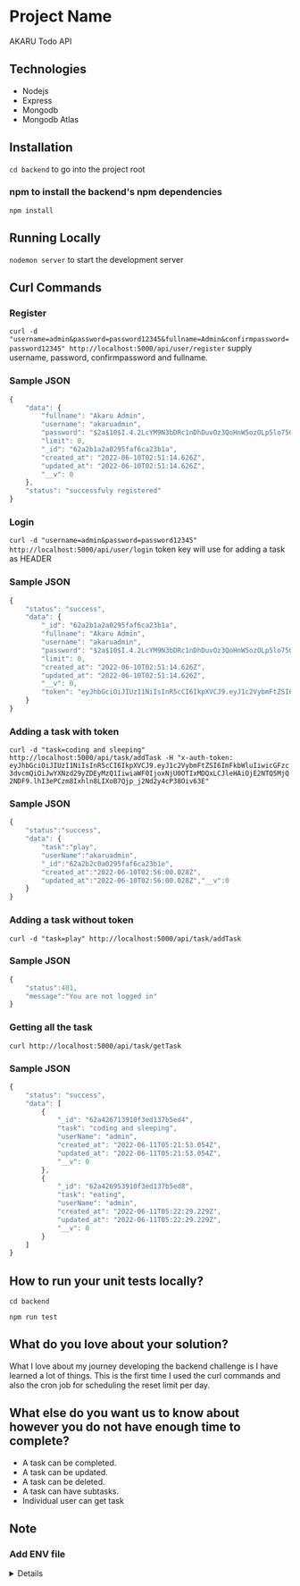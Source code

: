 # Project Name

AKARU Todo API

## Technologies
* Nodejs
* Express
* Mongodb
* Mongodb Atlas

## Installation

`cd backend` to go into the project root

### npm to install the backend's npm dependencies
`npm install`

## Running Locally

`nodemon server` to start the development server

## Curl Commands

### Register 
`curl -d "username=admin&password=password12345&fullname=Admin&confirmpassword=password12345" http://localhost:5000/api/user/register` supply username, password, confirmpassword and fullname.
### Sample JSON 
```javascript
{
    "data": {
        "fullname": "Akaru Admin",
        "username": "akaruadmin",
        "password": "$2a$10$I.4.2LcYM9N3bDRc1nDhDuvOz3QoHnW5ozOLp5lo75GTfjx59guQi",
        "limit": 0,
        "_id": "62a2b1a2a0295faf6ca23b1a",
        "created_at": "2022-06-10T02:51:14.626Z",
        "updated_at": "2022-06-10T02:51:14.626Z",
        "__v": 0
    },
    "status": "successfuly registered"
}
```

### Login
`curl -d "username=admin&password=password12345" http://localhost:5000/api/user/login` token key will use for adding a task as HEADER
### Sample JSON
```javascript
{
    "status": "success",
    "data": {
        "_id": "62a2b1a2a0295faf6ca23b1a",
        "fullname": "Akaru Admin",
        "username": "akaruadmin",
        "password": "$2a$10$I.4.2LcYM9N3bDRc1nDhDuvOz3QoHnW5ozOLp5lo75GTfjx59guQi",
        "limit": 0,
        "created_at": "2022-06-10T02:51:14.626Z",
        "updated_at": "2022-06-10T02:51:14.626Z",
        "__v": 0,
        "token": "eyJhbGciOiJIUzI1NiIsInR5cCI6IkpXVCJ9.eyJ1c2VybmFtZSI6ImFrYXJ1YWRtaW4iLCJwYXNzd29yZCI6IlBhc3N3b3JkMTIzNDUiLCJpYXQiOjE2NTQ4Mjk1NTUsImV4cCI6MTY1NDgzMzE1NX0.jV0id-DgeINGv18M0in601tn-SI7dnpEoE7Faphjldg"
    }
}
```

### Adding a task with token
`curl -d "task=coding and sleeping" http://localhost:5000/api/task/addTask -H "x-auth-token: eyJhbGciOiJIUzI1NiIsInR5cCI6IkpXVCJ9.eyJ1c2VybmFtZSI6ImFkbWluIiwicGFzc3dvcmQiOiJwYXNzd29yZDEyMzQ1IiwiaWF0IjoxNjU0OTIxMDQxLCJleHAiOjE2NTQ5MjQ2NDF9.lhI3ePCzm8Ixhln8LIXoB7Qjp_j2Nd2y4cP38Oiv63E"`
### Sample JSON
```javascript
{   
    "status":"success",
    "data": {
        "task":"play",
        "userName":"akaruadmin",
        "_id":"62a2b2c0a0295faf6ca23b1e",
        "created_at":"2022-06-10T02:56:00.028Z",
        "updated_at":"2022-06-10T02:56:00.028Z","__v":0       
    }
}
```

### Adding a task without token
`curl -d "task=play" http://localhost:5000/api/task/addTask`
### Sample JSON
```javascript
{   
    "status":401,
    "message":"You are not logged in"
}
```

### Getting all the task
`curl http://localhost:5000/api/task/getTask`
### Sample JSON
```javascript
{
    "status": "success",
    "data": [
        {
            "_id": "62a426713910f3ed137b5ed4",
            "task": "coding and sleeping",
            "userName": "admin",
            "created_at": "2022-06-11T05:21:53.054Z",
            "updated_at": "2022-06-11T05:21:53.054Z",
            "__v": 0
        },
        {
            "_id": "62a426953910f3ed137b5ed8",
            "task": "eating",
            "userName": "admin",
            "created_at": "2022-06-11T05:22:29.229Z",
            "updated_at": "2022-06-11T05:22:29.229Z",
            "__v": 0
        }
    ]
}
```

## How to run your unit tests locally?

`cd backend`

`npm run test`

## What do you love about your solution?

<p> What I love about my journey developing the backend challenge is I have learned a lot of things. This is the first time I used the curl commands and also the cron job for scheduling the reset limit per day. <p>

## What else do you want us to know about however you do not have enough time to complete?

* A task can be completed.
* A task can be updated.
* A task can be deleted.
* A task can have subtasks.
* Individual user can get task

## Note

### Add ENV file
<details>
<p> ATLAS_URI = mongodb+srv://{username}:{password}@cluster0.3nk8zqt.mongodb.net/akaru?retryWrites=true&w=majority. </p>
<p> Username and Password of Database <p>
<p> I will attach the username and password of my database in the email. <p>




